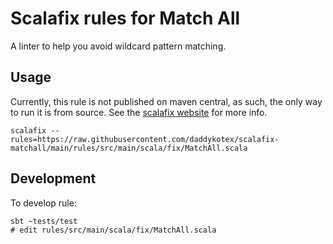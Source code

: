 # Scalafix rules for Match All

A linter to help you avoid wildcard pattern matching.

## Usage

Currently, this rule is not published on maven central, as such, the only way to run it is from source. See the [scalafix website](https://scalacenter.github.io/scalafix/docs/developers/tutorial.html#run-the-rule-from-source-code) for more info.

```
scalafix --rules=https://raw.githubusercontent.com/daddykotex/scalafix-matchall/main/rules/src/main/scala/fix/MatchAll.scala
```

## Development

To develop rule:
```
sbt ~tests/test
# edit rules/src/main/scala/fix/MatchAll.scala
```
